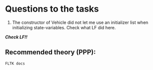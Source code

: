 # Questions to the tasks

1. The constructor of Vehicle did not let me use an initializer list when initializing state-variables. Check what LF did here. 

***Check LF!!*** 

## Recommended theory (PPP):
```
FLTK docs
```